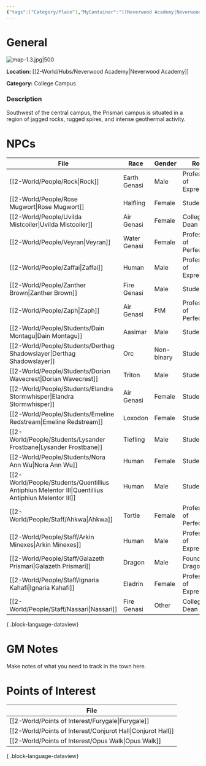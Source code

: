 ```yaml
---
{"tags":["Category/Place"],"MyContainer":"[[Neverwood Academy|Neverwood Academy]]","MyCategory":"College Campus","obsidianUIMode":"preview","image":"map-1.3.jpg","dg-publish":true,"dg-path":"World/Places/Prismari Campus.md","permalink":"/world/places/prismari-campus/","dgPassFrontmatter":true,"updated":"2025-10-01T18:47:36.000+01:00"}
---
```



# General

![map-1.3.jpg|500](/img/user/z_Assets/Campus%20Maps/map-1.3.jpg)

**Location:** [[2-World/Hubs/Neverwood Academy\|Neverwood Academy]]

**Category:** College Campus 

### Description
Southwest of the central campus, the Prismari campus is situated in a region of jagged rocks, rugged spires, and intense geothermal activity.

# NPCs

| File                                                                                                  | Race         | Gender     | Role                    |
| ----------------------------------------------------------------------------------------------------- | ------------ | ---------- | ----------------------- |
| [[2-World/People/Rock\|Rock]]                                                                      | Earth Genasi | Male       | Professor of Expression |
| [[2-World/People/Rose Mugwort\|Rose Mugwort]]                                                      | Halfling     | Female     | Student                 |
| [[2-World/People/Uvilda Mistcoiler\|Uvilda Mistcoiler]]                                            | Air Genasi   | Female     | College Dean            |
| [[2-World/People/Veyran\|Veyran]]                                                                  | Water Genasi | Female     | Professor of Perfection |
| [[2-World/People/Zaffai\|Zaffai]]                                                                  | Human        | Male       | Professor of Expression |
| [[2-World/People/Zanther Brown\|Zanther Brown]]                                                    | Fire Genasi  | Male       | Student                 |
| [[2-World/People/Zaph\|Zaph]]                                                                      | Air Genasi   | FtM        | Professor of Perfection |
| [[2-World/People/Students/Dain Montagu\|Dain Montagu]]                                             | Aasimar      | Male       | Student                 |
| [[2-World/People/Students/Derthag Shadowslayer\|Derthag Shadowslayer]]                             | Orc          | Non-binary | Student                 |
| [[2-World/People/Students/Dorian Wavecrest\|Dorian Wavecrest]]                                     | Triton       | Male       | Student                 |
| [[2-World/People/Students/Elandra Stormwhisper\|Elandra Stormwhisper]]                             | Air Genasi   | Female     | Student                 |
| [[2-World/People/Students/Emeline Redstream\|Emeline Redstream]]                                   | Loxodon      | Female     | Student                 |
| [[2-World/People/Students/Lysander Frostbane\|Lysander Frostbane]]                                 | Tiefling     | Male       | Student                 |
| [[2-World/People/Students/Nora Ann Wu\|Nora Ann Wu]]                                               | Human        | Female     | Student                 |
| [[2-World/People/Students/Quentillius Antiphiun Melentor III\|Quentillius Antiphiun Melentor III]] | Human        | Male       | Student                 |
| [[2-World/People/Staff/Ahkwa\|Ahkwa]]                                                              | Tortle       | Female     | Professor of Perfection |
| [[2-World/People/Staff/Arkin Minexes\|Arkin Minexes]]                                              | Human        | Male       | Professor of Expression |
| [[2-World/People/Staff/Galazeth Prismari\|Galazeth Prismari]]                                      | Dragon       | Male       | Founder Dragon          |
| [[2-World/People/Staff/Ignaria Kahafi\|Ignaria Kahafi]]                                            | Eladrin      | Female     | Professor of Expression |
| [[2-World/People/Staff/Nassari\|Nassari]]                                                          | Fire Genasi  | Other      | College Dean            |

{ .block-language-dataview}

# GM Notes

Make notes of what you need to track in the town here. 


# Points of Interest

| File                                                           |
| -------------------------------------------------------------- |
| [[2-World/Points of Interest/Furygale\|Furygale]]           |
| [[2-World/Points of Interest/Conjurot Hall\|Conjurot Hall]] |
| [[2-World/Points of Interest/Opus Walk\|Opus Walk]]         |

{ .block-language-dataview}

